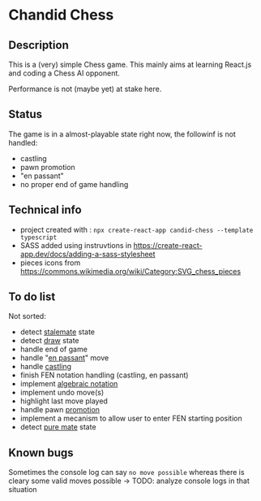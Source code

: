 # Chandid Chess

## Description

This is a (very) simple Chess game. This mainly aims at learning React.js and coding a Chess AI opponent.

Performance is not (maybe yet) at stake here.

## Status

The game is in a almost-playable state right now, the followinf is not handled:

- castling
- pawn promotion
- "en passant"
- no proper end of game handling

## Technical info

- project created with : `npx create-react-app candid-chess --template typescript`
- SASS added using instruvtions in https://create-react-app.dev/docs/adding-a-sass-stylesheet
- pieces icons from https://commons.wikimedia.org/wiki/Category:SVG_chess_pieces

## To do list

Not sorted:

- detect [stalemate](https://en.wikipedia.org/wiki/Stalemate) state
- detect [draw](https://en.wikipedia.org/wiki/Draw_(chess)) state
- handle end of game
- handle "[en passant](https://en.wikipedia.org/wiki/En_passant)" move
- handle [castling](https://en.wikipedia.org/wiki/Castling)
- finish FEN notation handling (castling, en passant)
- implement [algebraic notation](https://en.wikipedia.org/wiki/Algebraic_notation_(chess))
- implement undo move(s)
- highlight last move played
- handle pawn [promotion](https://en.wikipedia.org/wiki/Promotion_(chess))
- implement a mecanism to allow user to enter FEN starting position
- detect [pure mate](https://en.wikipedia.org/wiki/Pure_mate) state

## Known bugs

Sometimes the console log can say `no move possible` whereas there is cleary some valid moves possible -> TODO: analyze console logs in that situation
